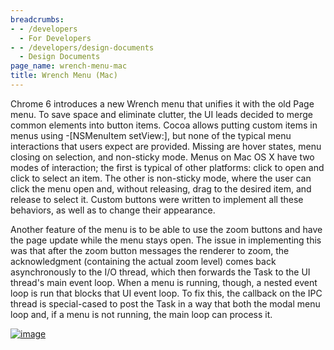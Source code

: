 ```yaml
---
breadcrumbs:
- - /developers
  - For Developers
- - /developers/design-documents
  - Design Documents
page_name: wrench-menu-mac
title: Wrench Menu (Mac)
---
```


Chrome 6 introduces a new Wrench menu that unifies it with the old Page menu. To
save space and eliminate clutter, the UI leads decided to merge common elements
into button items. Cocoa allows putting custom items in menus using
-\[NSMenuItem setView:\], but none of the typical menu interactions that users
expect are provided. Missing are hover states, menu closing on selection, and
non-sticky mode. Menus on Mac OS X have two modes of interaction; the first is
typical of other platforms: click to open and click to select an item. The other
is non-sticky mode, where the user can click the menu open and, without
releasing, drag to the desired item, and release to select it. Custom buttons
were written to implement all these behaviors, as well as to change their
appearance.

Another feature of the menu is to be able to use the zoom buttons and have the
page update while the menu stays open. The issue in implementing this was that
after the zoom button messages the renderer to zoom, the acknowledgment
(containing the actual zoom level) comes back asynchronously to the I/O thread,
which then forwards the Task to the UI thread's main event loop. When a menu is
running, though, a nested event loop is run that blocks that UI event loop. To
fix this, the callback on the IPC thread is special-cased to post the Task in a
way that both the modal menu loop and, if a menu is not running, the main loop
can process it.

[<img alt="image"
src="/developers/design-documents/wrench-menu-mac/WrenchMenuTaskDispatch.png">](/developers/design-documents/wrench-menu-mac/WrenchMenuTaskDispatch.png)
